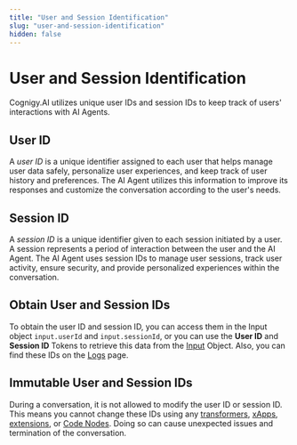 ```yaml
---
title: "User and Session Identification"
slug: "user-and-session-identification"
hidden: false
---
```


# User and Session Identification

Cognigy.AI utilizes unique user IDs and session IDs to keep track of users' interactions with AI Agents.

## User ID

A _user ID_ is a unique identifier assigned to each user that helps manage user data safely, personalize user experiences, and keep track of user history and preferences. The AI Agent utilizes this information to improve its responses and customize the conversation according to the user's needs.

## Session ID

A _session ID_ is a unique identifier given to each session initiated by a user. A session represents a period of interaction between the user and the AI Agent. The AI Agent uses session IDs to manage user sessions, track user activity, ensure security, and provide personalized experiences within the conversation.

## Obtain User and Session IDs

To obtain the user ID and session ID, you can access them in the Input object `input.userId` and `input.sessionId`,
or you can use the **User ID** and **Session ID** Tokens to retrieve this data from the [Input](../test/interaction-panel/input.md) Object.
Also, you can find these IDs on the [Logs](../test/logs.md) page.

## Immutable User and Session IDs

During a conversation, it is not allowed to modify the user ID or session ID.
This means you cannot change these IDs using any [transformers](../deploy/endpoints/transformers/transformers.md),
[xApps](../../xApps/overview.md), [extensions](../build/extensions.md), or [Code Nodes](../build/node-reference/basic/code/overview.md). Doing so can cause unexpected issues and termination of the conversation.
